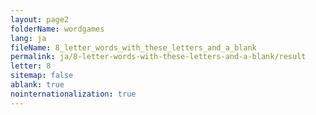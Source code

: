 ```yaml
---
layout: page2
folderName: wordgames
lang: ja
fileName: 8_letter_words_with_these_letters_and_a_blank
permalink: ja/8-letter-words-with-these-letters-and-a-blank/result
letter: 8
sitemap: false
ablank: true
nointernationalization: true
---
```

